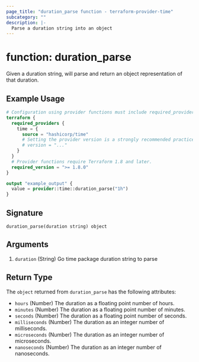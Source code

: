 ```yaml
---
page_title: "duration_parse function - terraform-provider-time"
subcategory: ""
description: |-
  Parse a duration string into an object
---
```


# function: duration_parse

Given a duration string, will parse and return an object representation of that duration.

## Example Usage

```terraform
# Configuration using provider functions must include required_providers configuration.
terraform {
  required_providers {
    time = {
      source = "hashicorp/time"
      # Setting the provider version is a strongly recommended practice
      # version = "..."
    }
  }
  # Provider functions require Terraform 1.8 and later.
  required_version = ">= 1.8.0"
}

output "example_output" {
  value = provider::time::duration_parse("1h")
}
```

## Signature

<!-- signature generated by tfplugindocs -->
```text
duration_parse(duration string) object
```

## Arguments

<!-- arguments generated by tfplugindocs -->
1. `duration` (String) Go time package duration string to parse


## Return Type

The `object` returned from `duration_parse` has the following attributes:
- `hours` (Number) The duration as a floating point number of hours.
- `minutes` (Number) The duration as a floating point number of minutes.
- `seconds` (Number) The duration as a floating point number of seconds.
- `milliseconds` (Number) The duration as an integer number of milliseconds.
- `microseconds` (Number) The duration as an integer number of microseconds.
- `nanoseconds` (Number) The duration as an integer number of nanoseconds.
